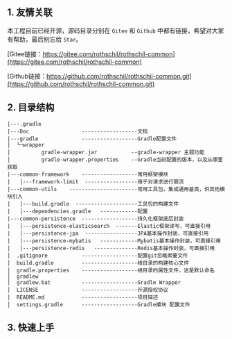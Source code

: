 ## 1. 友情关联

本工程目前已经开源，源码目录分别在 `Gitee` 和 `Github` 中都有链接，希望对大家有帮助，最后别忘给 `Star`。

[Gitee链接：https://gitee.com/rothschil/rothschil-common](https://gitee.com/rothschil/rothschil-common)

[Github链接：https://github.com/rothschil/rothschil-common.git](https://github.com/rothschil/rothschil-common.git)

## 2. 目录结构

~~~
|---.gradle
|---Doc                 ------------------文档
|---gradle              ------------------Gradle配置文件
│  └─wrapper
│          gradle-wrapper.jar           --gradle-wrapper 主题功能
│          gradle-wrapper.properties    --Gradle当前配置的版本，以及从哪里获取
|---common-framework    ------------------常用框架模块
|   │---framework-limit  -----------------用于对请求进行限流
|---common-utils    ----------------------常用工具包，集成通用基类，供其他模块引入
|   │---build.gradle  --------------------工具包的构建文件
|   │---dependencies.gradle   ------------配置
|---common-persistence  ------------------持久化框架底层封装
|   │---persistence-elasticsearch  -------Elastic框架读写，可直接引用
|   │---persistence-jpa  -----------------JPA基本操作封装，可直接引用
|   │---persistence-mybatis   ------------Mybatis基本操作封装，可直接引用
|   │---persistence-redis   --------------Redis基本操作封装，可直接引用
│  .gitignore           ------------------配置git忽略索要文件
│  build.gradle         ------------------根目录的构建核心文件
│  gradle.properties    ------------------根目录的属性文件，这是默认命名
│  gradlew              
│  gradlew.bat          ------------------Gradle Wrapper
│  LICENSE              ------------------开源授权协议
│  README.md            ------------------项目描述
│  settings.gradle      ------------------Gradle模块 配置文件

~~~

## 3. 快速上手

